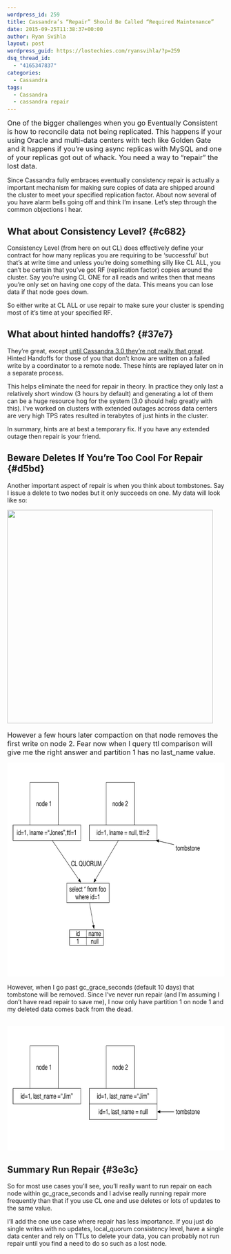 ```yaml
---
wordpress_id: 259
title: Cassandra’s “Repair” Should Be Called “Required Maintenance”
date: 2015-09-25T11:38:37+00:00
author: Ryan Svihla
layout: post
wordpress_guid: https://lostechies.com/ryansvihla/?p=259
dsq_thread_id:
  - "4165347837"
categories:
  - Cassandra
tags:
  - Cassandra
  - cassandra repair
---
```

<p id="f577">
  <span style="font-size: 16px;">One of the bigger challenges when you go Eventually Consistent is how to reconcile data not being replicated. This happens if your using Oracle and multi-data centers with tech like Golden Gate and it happens if you’re using async replicas with MySQL and one of your replicas got out of whack. You need a way to “repair” the lost data.</span>
</p>

<p id="c3fa">
  Since Cassandra fully embraces eventually consistency repair is actually a important mechanism for making sure copies of data are shipped around the cluster to meet your specified replication factor. About now several of you have alarm bells going off and think I’m insane. Let’s step through the common objections I hear.
</p>

## What about Consistency Level? {#c682}

<p id="6d28">
  Consistency Level (from here on out CL) does effectively define your contract for how many replicas you are requiring to be ‘successful’ but that’s at write time and unless you’re doing something silly like CL ALL, you can’t be certain that you’ve got RF (replication factor) copies around the cluster. Say you’re using CL ONE for all reads and writes then that means you’re only set on having one copy of the data. This means you can lose data if that node goes down.
</p>

<p id="b1e9">
  So either write at CL ALL or use repair to make sure your cluster is spending most of it’s time at your specified RF.
</p>

## What about hinted handoffs? {#37e7}

<p id="37fc">
  They’re great, except <a href="http://www.datastax.com/dev/blog/whats-coming-to-cassandra-in-3-0-improved-hint-storage-and-delivery" rel="nofollow" data-href="http://www.datastax.com/dev/blog/whats-coming-to-cassandra-in-3-0-improved-hint-storage-and-delivery">until Cassandra 3.0 they’re not really that great</a>. Hinted Handoffs for those of you that don’t know are written on a failed write by a coordinator to a remote node. These hints are replayed later on in a separate process.
</p>

<p id="142c">
  This helps eliminate the need for repair in theory. In practice they only last a relatively short window (3 hours by default) and generating a lot of them can be a huge resource hog for the system (3.0 should help greatly with this). I’ve worked on clusters with extended outages accross data centers are very high TPS rates resulted in terabytes of just hints in the cluster.
</p>

<p id="554f">
  In summary, hints are at best a temporary fix. If you have any extended outage then repair is your friend.
</p>

## Beware Deletes If You’re Too Cool For Repair {#d5bd}

<p id="6b14">
  Another important aspect of repair is when you think about tombstones. Say I issue a delete to two nodes but it only succeeds on one. My data will look like so:
</p>

[<img class="alignnone size-full wp-image-263" title="tombstone_repair_after_gc_grace_seconds" src="/content/ryansvihla/uploads/2015/09/tombstone_repair_after_gc_grace_seconds.png" alt="" width="477" height="495" srcset="/content/ryansvihla/uploads/2015/09/tombstone_repair_after_gc_grace_seconds.png 477w, /content/ryansvihla/uploads/2015/09/tombstone_repair_after_gc_grace_seconds-289x300.png 289w" sizes="(max-width: 477px) 100vw, 477px" />](/content/ryansvihla/uploads/2015/09/tombstone_repair_after_gc_grace_seconds.png)

<div>
  <div>
    <span style="font-size: 16px;">However a few hours later compaction on that node removes the first write on node 2. Fear now when I query ttl comparison will give me the right answer and partition 1 has no last_name value.</span>
  </div>
</div>

<div>
  <div>
  </div>
  
  <p>
    <a href="/content/ryansvihla/uploads/2015/09/tombstone_repair_after_compaction.png"><img class="alignnone size-full wp-image-262" title="tombstone_repair_after_compaction" src="/content/ryansvihla/uploads/2015/09/tombstone_repair_after_compaction.png" alt="" width="692" height="495" /></a>
  </p>
</div>

<p id="cb50">
  However, when I go past gc_grace_seconds (default 10 days) that tombstone will be removed. Since I’ve never run repair (and I’m assuming I don’t have read repair to save me), I now only have partition 1 on node 1 and my deleted data comes back from the dead.
</p>

<div>
  <div>
     <a href="/content/ryansvihla/uploads/2015/09/tombstone_repair.png"><img class="alignnone size-full wp-image-261" title="tombstone_repair" src="/content/ryansvihla/uploads/2015/09/tombstone_repair.png" alt="" width="692" height="288" /></a>
  </div>
</div>

## Summary Run Repair {#3e3c}

<p id="7af8">
  So for most use cases you’ll see, you’ll really want to run repair on each node within gc_grace_seconds and I advise really running repair more frequently than that if you use CL one and use deletes or lots of updates to the same value.
</p>

<p id="14b9">
  I’ll add the one use case where repair has less importance. If you just do single writes with no updates, local_quorum consistency level, have a single data center and rely on TTLs to delete your data, you can probably not run repair until you find a need to do so such as a lost node.
</p>